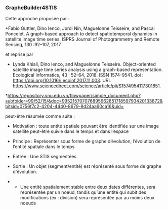 ### GrapheBuilder4STIS

Cette approche proposée par : 

*Fabio Guttler, Dino Ienco, Jordi Nin, Maguelonne Teisseire, and Pascal Poncelet. A
graph-based approach to detect spatiotemporal dynamics in satellite image time series.
ISPRS Journal of Photogrammetry and Remote Sensing, 130 :92–107, 2017.

et reprise par 

* Lynda Khiali, Dino Ienco, and Maguelonne Teisseire. Object-oriented satellite image
time series analysis using a graph-based representation. Ecological Informatics, 43 :
52–64, 2018. ISSN 1574-9541. doi : https://doi.org/10.1016/j.ecoinf.2017.11.003. URL
https://www.sciencedirect.com/science/article/pii/S1574954117301851.

*https://repository.vnu.edu.vn/flowpaper/simple_document.php?subfolder=99/52/15/&doc=99521570707689596285171859793420133872&bitsid=0756f7c2-4204-4440-8679-8d24aa60ca16&uid= 

peut-être résumée comme suite :

  * Motivation : toute entité spatiale pouvant être identifiée sur une
image satellite peut-être suivie dans le temps et dans l’espace

  * Principe : Représenter sous forme de graphe d’évolution, l’évolution
de l’entité spatiale dans le temps

  * Entrée : Une STIS segmentées
  
  * Sortie : Un objet (segment/entité) est réprésenté sous forme de graphe d'évolution.
  *
    * Une entité spatialement stable entre deux dates différentes, sera représentée par un noeud, tandis qu’une entité qui subit des
modifications (ex : division) sera représentée par au moins deux noeuds
